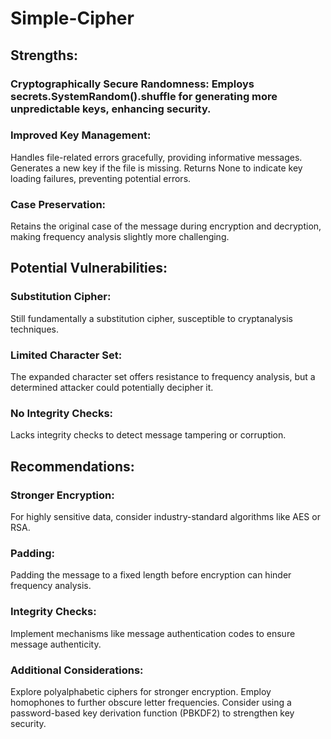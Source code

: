 # Simple-Cipher

## Strengths:

### Cryptographically Secure Randomness: Employs secrets.SystemRandom().shuffle for generating more unpredictable keys, enhancing security.
### Improved Key Management: 
Handles file-related errors gracefully, providing informative messages.
Generates a new key if the file is missing.
Returns None to indicate key loading failures, preventing potential errors.
### Case Preservation: 
Retains the original case of the message during encryption and decryption, making frequency analysis slightly more challenging.

## Potential Vulnerabilities:

### Substitution Cipher:
Still fundamentally a substitution cipher, susceptible to cryptanalysis techniques.
### Limited Character Set:
The expanded character set offers resistance to frequency analysis, but a determined attacker could potentially decipher it.
### No Integrity Checks:
Lacks integrity checks to detect message tampering or corruption.

## Recommendations:

### Stronger Encryption:
For highly sensitive data, consider industry-standard algorithms like AES or RSA.
### Padding:
Padding the message to a fixed length before encryption can hinder frequency analysis.
### Integrity Checks:
Implement mechanisms like message authentication codes to ensure message authenticity.
### Additional Considerations:
Explore polyalphabetic ciphers for stronger encryption.
Employ homophones to further obscure letter frequencies.
Consider using a password-based key derivation function (PBKDF2) to strengthen key security.
